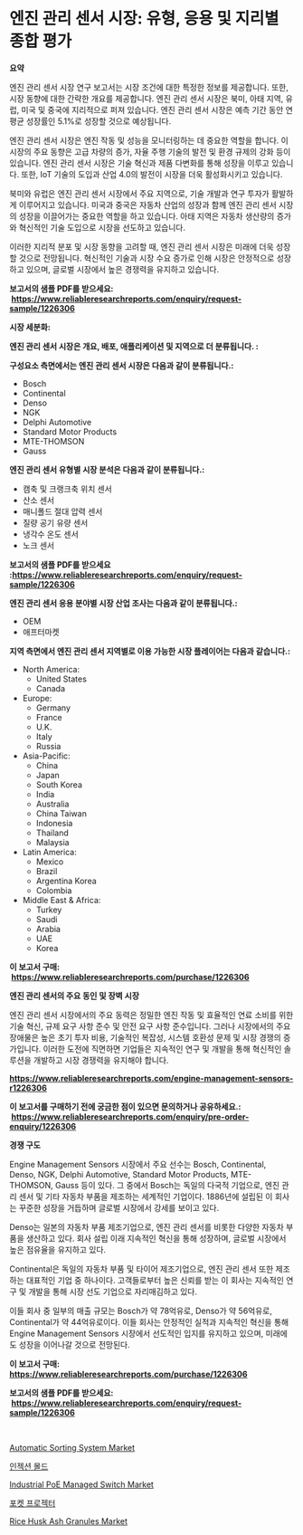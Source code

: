 <p><h1>엔진 관리 센서 시장: 유형, 응용 및 지리별 종합 평가</h1></p><p><strong>요약</strong></p>
<p><p>엔진 관리 센서 시장 연구 보고서는 시장 조건에 대한 특정한 정보를 제공합니다. 또한, 시장 동향에 대한 간략한 개요를 제공합니다. 엔진 관리 센서 시장은 북미, 아태 지역, 유럽, 미국 및 중국에 지리적으로 퍼져 있습니다. 엔진 관리 센서 시장은 예측 기간 동안 연평균 성장률인 5.1%로 성장할 것으로 예상됩니다.</p><p>엔진 관리 센서 시장은 엔진 작동 및 성능을 모니터링하는 데 중요한 역할을 합니다. 이 시장의 주요 동향은 고급 차량의 증가, 자율 주행 기술의 발전 및 환경 규제의 강화 등이 있습니다. 엔진 관리 센서 시장은 기술 혁신과 제품 다변화를 통해 성장을 이루고 있습니다. 또한, IoT 기술의 도입과 산업 4.0의 발전이 시장을 더욱 활성화시키고 있습니다.</p><p>북미와 유럽은 엔진 관리 센서 시장에서 주요 지역으로, 기술 개발과 연구 투자가 활발하게 이루어지고 있습니다. 미국과 중국은 자동차 산업의 성장과 함께 엔진 관리 센서 시장의 성장을 이끌어가는 중요한 역할을 하고 있습니다. 아태 지역은 자동차 생산량의 증가와 혁신적인 기술 도입으로 시장을 선도하고 있습니다.</p><p>이러한 지리적 분포 및 시장 동향을 고려할 때, 엔진 관리 센서 시장은 미래에 더욱 성장할 것으로 전망됩니다. 혁신적인 기술과 시장 수요 증가로 인해 시장은 안정적으로 성장하고 있으며, 글로벌 시장에서 높은 경쟁력을 유지하고 있습니다.</p></p>
<p><strong>보고서의 샘플 PDF를 받으세요: &nbsp;<a href="https://www.reliableresearchreports.com/enquiry/request-sample/1226306">https://www.reliableresearchreports.com/enquiry/request-sample/1226306</a></strong></p>
<p><strong>시장 세분화:</strong></p>
<p><strong> 엔진 관리 센서 시장은 개요, 배포, 애플리케이션 및 지역으로 더 분류됩니다. :</strong></p>
<p><strong>구성요소 측면에서는 엔진 관리 센서 시장은 다음과 같이 분류됩니다.:</strong></p>
<p><ul><li>Bosch</li><li>Continental</li><li>Denso</li><li>NGK</li><li>Delphi Automotive</li><li>Standard Motor Products</li><li>MTE-THOMSON</li><li>Gauss</li></ul></p>
<p><strong> 엔진 관리 센서 유형별 시장 분석은 다음과 같이 분류됩니다.:</strong></p>
<p><ul><li>캠축 및 크랭크축 위치 센서</li><li>산소 센서</li><li>매니폴드 절대 압력 센서</li><li>질량 공기 유량 센서</li><li>냉각수 온도 센서</li><li>노크 센서</li></ul></p>
<p><strong>보고서의 샘플 PDF를 받으세요 :<a href="https://www.reliableresearchreports.com/enquiry/request-sample/1226306">https://www.reliableresearchreports.com/enquiry/request-sample/1226306</a></strong></p>
<p><strong> 엔진 관리 센서 응용 분야별 시장 산업 조사는 다음과 같이 분류됩니다.:</strong></p>
<p><ul><li>OEM</li><li>애프터마켓</li></ul></p>
<p><strong>지역 측면에서 엔진 관리 센서 지역별로 이용 가능한 시장 플레이어는 다음과 같습니다.:</strong></p>
<p><ul>
    <li>
        North America:
        <ul>
            <li>United States</li>
            <li>Canada</li>
        </ul>
    </li>
    <li>
        Europe:
        <ul>
            <li>Germany</li>
            <li>France</li>
            <li>U.K.</li>
            <li>Italy</li>
            <li>Russia</li>
        </ul>
    </li>
    <li>
        Asia-Pacific:
        <ul>
            <li>China</li>
            <li>Japan</li>
            <li>South Korea</li>
            <li>India</li>
            <li>Australia</li>
            <li>China Taiwan</li>
            <li>Indonesia</li>
            <li>Thailand</li>
            <li>Malaysia</li>
        </ul>
    </li>
    <li>
        Latin America:
        <ul>
            <li>Mexico</li>
            <li>Brazil</li>
            <li>Argentina Korea</li>
            <li>Colombia</li>
        </ul>
    </li>
    <li>
        Middle East & Africa:
        <ul>
            <li>Turkey</li>
            <li>Saudi</li>
            <li>Arabia</li>
            <li>UAE</li>
            <li>Korea</li>
        </ul>
    </li>
    </ul></p>
<p><strong>이 보고서 구매: &nbsp;<a href="https://www.reliableresearchreports.com/purchase/1226306">https://www.reliableresearchreports.com/purchase/1226306</a></strong></p>
<p><strong>엔진 관리 센서의 주요 동인 및 장벽 시장</strong></p>
<p><p>엔진 관리 센서 시장에서의 주요 동력은 정밀한 엔진 작동 및 효율적인 연료 소비를 위한 기술 혁신, 규제 요구 사항 준수 및 안전 요구 사항 준수입니다. 그러나 시장에서의 주요 장애물은 높은 초기 투자 비용, 기술적인 복잡성, 시스템 호환성 문제 및 시장 경쟁의 증가입니다. 이러한 도전에 직면하면 기업들은 지속적인 연구 및 개발을 통해 혁신적인 솔루션을 개발하고 시장 경쟁력을 유지해야 합니다.</p></p>
<p><strong><a href="https://www.reliableresearchreports.com/engine-management-sensors-r1226306">https://www.reliableresearchreports.com/engine-management-sensors-r1226306</a></strong></p>
<p><strong>이 보고서를 구매하기 전에 궁금한 점이 있으면 문의하거나 공유하세요.: &nbsp;<a href="https://www.reliableresearchreports.com/enquiry/pre-order-enquiry/1226306">https://www.reliableresearchreports.com/enquiry/pre-order-enquiry/1226306</a></strong></p>
<p><strong>경쟁 구도</strong></p>
<p><p>Engine Management Sensors 시장에서 주요 선수는 Bosch, Continental, Denso, NGK, Delphi Automotive, Standard Motor Products, MTE-THOMSON, Gauss 등이 있다. 그 중에서 Bosch는 독일의 다국적 기업으로, 엔진 관리 센서 및 기타 자동차 부품을 제조하는 세계적인 기업이다. 1886년에 설립된 이 회사는 꾸준한 성장을 거듭하며 글로벌 시장에서 강세를 보이고 있다.</p><p>Denso는 일본의 자동차 부품 제조기업으로, 엔진 관리 센서를 비롯한 다양한 자동차 부품을 생산하고 있다. 회사 설립 이래 지속적인 혁신을 통해 성장하며, 글로벌 시장에서 높은 점유율을 유지하고 있다.</p><p>Continental은 독일의 자동차 부품 및 타이어 제조기업으로, 엔진 관리 센서 또한 제조하는 대표적인 기업 중 하나이다. 고객들로부터 높은 신뢰를 받는 이 회사는 지속적인 연구 및 개발을 통해 시장 선도 기업으로 자리매김하고 있다.</p><p>이들 회사 중 일부의 매출 규모는 Bosch가 약 78억유로, Denso가 약 56억유로, Continental가 약 44억유로이다. 이들 회사는 안정적인 실적과 지속적인 혁신을 통해 Engine Management Sensors 시장에서 선도적인 입지를 유지하고 있으며, 미래에도 성장을 이어나갈 것으로 전망된다.</p></p>
<p><strong>이 보고서 구매: &nbsp; <a href="https://www.reliableresearchreports.com/purchase/1226306">https://www.reliableresearchreports.com/purchase/1226306</a></strong></p>
<p><strong>보고서의 샘플 PDF를 받으세요: &nbsp;<a href="https://www.reliableresearchreports.com/enquiry/request-sample/1226306">https://www.reliableresearchreports.com/enquiry/request-sample/1226306</a></strong><strong></strong></p>
<p>&nbsp;</p>
<p><p><a href="https://view.publitas.com/reportprime-1/automatic-sorting-system-market-outlook-industry-overview-and-forecast-2024-to-2031/">Automatic Sorting System Market</a></p><p><a href="https://github.com/ZacharyScthmitt4465/Market-Research-Report-List-1/blob/main/863457927246.md">인젝션 몰드</a></p><p><a href="https://pretty-mail-caf.notion.site/Industrial-PoE-Managed-Switch-Market-Insights-into-Market-CAGR-Market-Trends-and-Growth-Strategie-8149dd107e3c432ca5dcd132f9a18040">Industrial PoE Managed Switch Market</a></p><p><a href="https://medium.com/@sandubujor71/%ED%8F%AC%EC%BC%93-%ED%94%84%EB%A1%9C%EC%A0%9D%ED%84%B0-%EC%8B%9C%EC%9E%A5-%EC%8B%9C%EC%9E%A5-%EC%A0%90%EC%9C%A0%EC%9C%A8-%EC%8B%9C%EC%9E%A5-%ED%8A%B8%EB%A0%8C%EB%93%9C-%EB%B0%8F-%EB%AF%B8%EB%9E%98-%EC%84%B1%EC%9E%A5-%ED%83%90%EC%83%89-96efb540e5ed">포켓 프로젝터</a></p><p><a href="https://issuu.com/reportprime-2/docs/rice-husk-ash-granules-market-size-2030.pptx">Rice Husk Ash Granules Market</a></p></p>